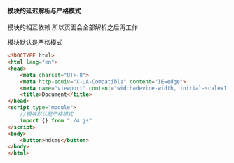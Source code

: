 #### 模块的延迟解析与严格模式

模块的相互依赖 所以页面会全部解析之后再工作

模块默认是严格模式

```html
<!DOCTYPE html>
<html lang="en">
<head>
    <meta charset="UTF-8">
    <meta http-equiv="X-UA-Compatible" content="IE=edge">
    <meta name="viewport" content="width=device-width, initial-scale=1.0">
    <title>Document</title>
</head>
<script type="module">
    //模块默认是严格模式
    import {} from "./4.js"
</script>
<body>
    <button>hdcms</button>
</body>
</html>
```


